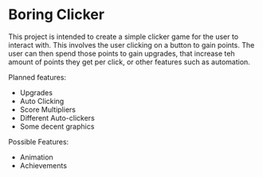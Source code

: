 # Boring Clicker

This project is intended to create a simple clicker game for the user to interact with.
This involves the user clicking on a button to gain points. The user can then spend those points to gain upgrades, that increase teh amount of points they get per click, or other features such as automation. 

Planned features:
* Upgrades
* Auto Clicking 
* Score Multipliers
* Different Auto-clickers
* Some decent graphics
 
Possible Features:
* Animation
* Achievements